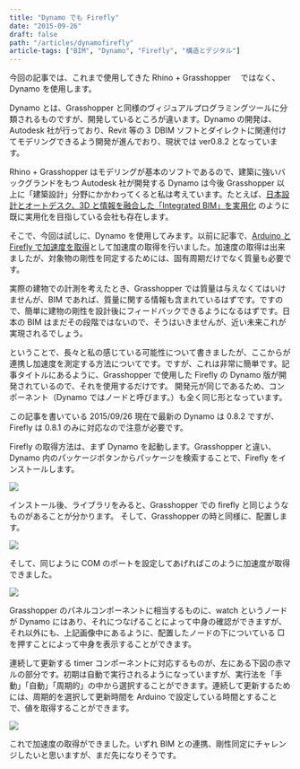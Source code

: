 ```yaml
---
title: "Dynamo でも Firefly"
date: "2015-09-26"
draft: false
path: "/articles/dynamofirefly"
article-tags: ["BIM", "Dynamo", "Firefly", "構造とデジタル"]
---
```


今回の記事では、これまで使用してきた Rhino + Grasshopper 　ではなく、Dynamo を使用します。
  
Dynamo とは、Grasshopper と同様のヴィジュアルプログラミングツールに分類されるものですが、開発しているところが違います。Dynamo の開発は、Autodesk 社が行っており、Revit 等の３ DBIM ソフトとダイレクトに関連付けてモデリングできるよう開発が進んでおり、現状では ver0.8.2 となっています。  

Rhino + Grasshopper はモデリングが基本のソフトであるので、建築に強いバックグランドをもつ Autodesk 社が開発する Dynamo は今後 Grasshopper 以上に「建築設計」分野にかかわってくると私は考えています。たとえば、[日本設計とオートデスク、3D と情報を融合した「Integrated BIM」を実用化](http://news.mynavi.jp/news/2015/08/06/493/) のように既に実用化を目指している会社も存在します。

そこで、今回は試しに、Dynamo を使用してみます。以前に記事で、[Arduino と Firefly で加速度を取得](../aruduino-firefly)として加速度の取得を行いました。加速度の取得は出来ましたが、対象物の剛性を同定するためには、固有周期だけでなく質量も必要です。  

実際の建物での計測を考えたとき、Grasshopper では質量は与えなくてはいけませんが、BIM であれば、質量に関する情報も含まれているはずです。ですので、簡単に建物の剛性を設計後にフィードバックできるようになるはずです。日本の BIM はまだその段階ではないので、そうはいきませんが、近い未来これが実現されるでしょう。

ということで、長々と私の感じている可能性について書きましたが、ここからが連携し加速度を測定する方法についてです。ですが、これは非常に簡単です。記事タイトルにあるように、Grasshopper で使用した Firefly の Dynamo 版が開発されているので、それを使用するだけです。
開発元が同じであるため、コンポーネント（Dynamo ではノードと呼びます。）も全く同じ形となっています。 
 
この記事を書いている 2015/09/26 現在で最新の Dynamo は 0.8.2 ですが、Firefly は 0.8.1 のみに対応なので注意が必要です。  

Firefly の取得方法は、まず Dynamo を起動します。Grasshopper と違い、Dynamo 内のパッケージボタンからパッケージを検索することで、Firefly をインストールします。

[![](http://1.bp.blogspot.com/-WiyXE-ofGhE/VgagGp6oiUI/AAAAAAAAA58/vQNbPb6P4Dc/s640/%25E5%258F%2596%25E5%25BE%2597%25E6%25B3%2595.JPG)](http://1.bp.blogspot.com/-WiyXE-ofGhE/VgagGp6oiUI/AAAAAAAAA58/vQNbPb6P4Dc/s1600/%25E5%258F%2596%25E5%25BE%2597%25E6%25B3%2595.JPG)

インストール後、ライブラリをみると、Grasshopper での firefly と同じようなものがあることが分かります。
そして、Grasshopper の時と同様に、配置します。

[![](http://3.bp.blogspot.com/-C7dHlHs4hn8/VgahjxBy7SI/AAAAAAAAA6I/p4q1v0zMTQc/s400/%25E3%2583%25A9%25E3%2582%25A4%25E3%2583%2596%25E3%2583%25A9%25E3%2583%25AA.JPG)](http://3.bp.blogspot.com/-C7dHlHs4hn8/VgahjxBy7SI/AAAAAAAAA6I/p4q1v0zMTQc/s1600/%25E3%2583%25A9%25E3%2582%25A4%25E3%2583%2596%25E3%2583%25A9%25E3%2583%25AA.JPG)

そして、同じように COM のポートを設定してあげればこのように加速度が取得できました。

[![](http://4.bp.blogspot.com/-EoSeRFizIYw/Vgai4sVklhI/AAAAAAAAA6Q/585jvO2cwvc/s320/%25E9%2585%258D%25E7%25BD%25AE.JPG)](http://4.bp.blogspot.com/-EoSeRFizIYw/Vgai4sVklhI/AAAAAAAAA6Q/585jvO2cwvc/s1600/%25E9%2585%258D%25E7%25BD%25AE.JPG)

Grasshopper のパネルコンポーネントに相当するものに、watch というノードが Dynamo にはあり、それにつなげることによって中身の確認ができますが、それ以外にも、上記画像中にあるように、配置したノードの下についている □ を押すことによって中身を表示することができます。  

連続して更新する timer コンポーネントに対応するものが、左にある下図の赤マルの部分です。初期は自動で実行されるようになっていますが、実行法を「手動」「自動」「周期的」の中から選択することができます。連続して更新するためには、周期的を選択して更新時間を Arduino で設定している時間とすることで、値を取得することができます。

[![](http://4.bp.blogspot.com/-ScC41IwAq0Q/VgakNS-gqsI/AAAAAAAAA6o/qbRLfbXWjGY/s320/%25E5%25AE%259F%25E8%25A1%258C%25E6%25B3%2595.JPG)](http://4.bp.blogspot.com/-ScC41IwAq0Q/VgakNS-gqsI/AAAAAAAAA6o/qbRLfbXWjGY/s1600/%25E5%25AE%259F%25E8%25A1%258C%25E6%25B3%2595.JPG)

これで加速度の取得ができました。いずれ BIM との連携、剛性同定にチャレンジしたいと思いますが、まだ先になりそうです。
